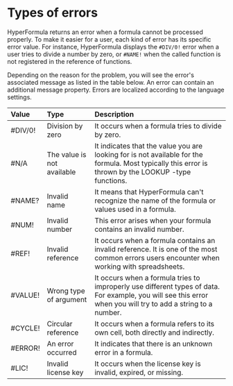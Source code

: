 # Types of errors

HyperFormula returns an error when a formula cannot be processed
properly. To make it easier for a user, each kind of error has its
specific error value. For instance, HyperFormula displays the
`#DIV/0!` error when a user tries to divide a number by zero, or
`#NAME!` when the called function is not registered in the reference
of functions.

Depending on the reason for the problem, you will see the error's
associated message as listed in the table below. An error
can contain an additional message property. Errors are localized
according to the language settings.


| Value | Type | Description |
| :--- | :--- | :--- |
| #DIV/0! | Division by zero | It occurs when a formula tries to divide by zero.  |
| #N/A | The value is not available | It indicates that the value you are looking for is not available for the formula. Most typically this error is thrown by the LOOKUP -type functions. |
| #NAME? | Invalid name | It means that HyperFormula can't recognize the name of the formula or values used in a formula. |
| #NUM! | Invalid number | This error arises when your formula contains an invalid number. |
| #REF! | Invalid reference | It occurs when a formula contains an invalid reference. It is one of the most common errors users encounter when working with spreadsheets. |
| #VALUE! | Wrong type of argument | It occurs when a formula tries to improperly use different types of data. For example, you will see this error when you will try to add a string to a number. |
| #CYCLE! | Circular reference | It occurs when a formula refers to its own cell, both directly and indirectly. |
| #ERROR! | An error occurred | It indicates that there is an unknown error in a formula. |
| #LIC! | Invalid license key | It occurs when the license key is invalid, expired, or missing. |